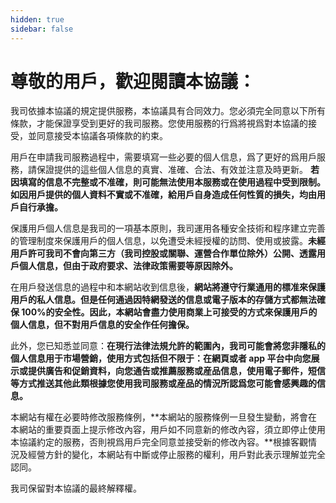 ```yaml
---
hidden: true
sidebar: false
---
```


# 尊敬的用戶，歡迎閱讀本協議：

我司依據本協議的規定提供服務，本協議具有合同效力。您必須完全同意以下所有條款，才能保證享受到更好的我司服務。您使用服務的行爲將視爲對本協議的接受，並同意接受本協議各項條款的約束。

用戶在申請我司服務過程中，需要填寫一些必要的個人信息，爲了更好的爲用戶服務，請保證提供的這些個人信息的真實、准確、合法、有效並注意及時更新。 **若因填寫的信息不完整或不准確，則可能無法使用本服務或在使用過程中受到限制。如因用戶提供的個人資料不實或不准確，給用戶自身造成任何性質的損失，均由用戶自行承擔。**

保護用戶個人信息是我司的一項基本原則，我司運用各種安全技術和程序建立完善的管理制度來保護用戶的個人信息，以免遭受未經授權的訪問、使用或披露。**未經用戶許可我司不會向第三方（我司控股或關聯、運營合作單位除外）公開、透露用戶個人信息，但由于政府要求、法律政策需要等原因除外。**

在用戶發送信息的過程中和本網站收到信息後，**網站將遵守行業通用的標准來保護用戶的私人信息。但是任何通過因特網發送的信息或電子版本的存儲方式都無法確保 100%的安全性。因此，本網站會盡力使用商業上可接受的方式來保護用戶的個人信息，但不對用戶信息的安全作任何擔保。**

此外，您已知悉並同意：**在現行法律法規允許的範圍內，我司可能會將您非隱私的個人信息用于市場營銷，使用方式包括但不限于：在網頁或者 app 平台中向您展示或提供廣告和促銷資料，向您通告或推薦服務或産品信息，使用電子郵件，短信等方式推送其他此類根據您使用我司服務或産品的情況所認爲您可能會感興趣的信息。**

本網站有權在必要時修改服務條例，**本網站的服務條例一旦發生變動，將會在本網站的重要頁面上提示修改內容，用戶如不同意新的修改內容，須立即停止使用本協議約定的服務，否則視爲用戶完全同意並接受新的修改內容。**根據客觀情況及經營方針的變化，本網站有中斷或停止服務的權利，用戶對此表示理解並完全認同。

我司保留對本協議的最終解釋權。
